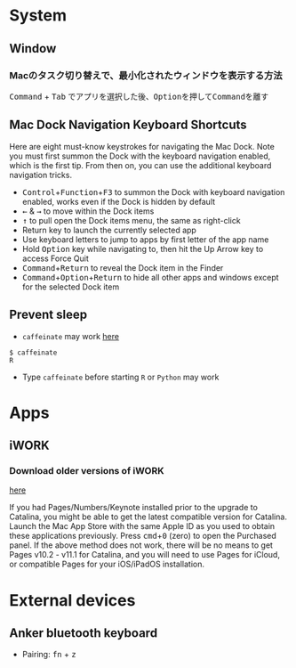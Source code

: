 # System
## Window
### Macのタスク切り替えで、最小化されたウィンドウを表示する方法

<kbd>Command</kbd> + <kbd>Tab</kbd> でアプリを選択した後、<kbd>Option</kbd>を押して<kbd>Command</kbd>を離す


## Mac Dock Navigation Keyboard Shortcuts
Here are eight must-know keystrokes for navigating the Mac Dock. Note you must first summon the Dock with the keyboard navigation enabled, which is the first tip. From then on, you can use the additional keyboard navigation tricks.

* <kbd>Control</kbd>+<kbd>Function</kbd>+<kbd>F3</kbd> to summon the Dock with keyboard navigation enabled, works even if the Dock is hidden by default
* <kbd>&larr;</kbd> & <kbd>&rarr;</kbd> to move within the Dock items
* <kbd>&uarr;</kbd> to pull open the Dock items menu, the same as right-click
* Return key to launch the currently selected app
* Use keyboard letters to jump to apps by first letter of the app name
* Hold <kbd>Option</kbd> key while navigating to, then hit the Up Arrow key to access Force Quit
* <kbd>Command</kbd>+<kbd>Return</kbd> to reveal the Dock item in the Finder
* <kbd>Command</kbd>+<kbd>Option</kbd>+<kbd>Return</kbd> to hide all other apps and windows except for the selected Dock item

## Prevent sleep
* `caffeinate` may work [here](https://computers.tutsplus.com/tutorials/quick-tip-how-to-stop-your-mac-from-sleeping-using-the-command-line--mac-50905)

```
$ caffeinate
R
```

* Type `caffeinate` before starting `R` or `Python` may work

# Apps
## iWORK
### Download older versions of iWORK
[here](https://discussions.apple.com/thread/253442218)

If you had Pages/Numbers/Keynote installed prior to the upgrade to Catalina, you might be able to get the latest compatible version for Catalina.
Launch the Mac App Store with the same Apple ID as you used to obtain these applications previously. Press <kbd>cmd</kbd>+<kbd>0</kbd> (zero) to open the Purchased panel. 
If the above method does not work, there will be no means to get Pages v10.2 - v11.1 for Catalina, and you will need to use Pages for iCloud, or compatible Pages for your iOS/iPadOS installation.


# External devices
## Anker bluetooth keyboard
* Pairing: <kbd>fn</kbd> + <kbd>z</kbd>